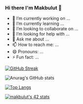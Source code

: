 ### Hi there I'm Makbulut 👋

- 🔭 I’m currently working on ...
- 🌱 I’m currently learning ...
- 👯 I’m looking to collaborate on ...
- 🤔 I’m looking for help with ...
- 💬 Ask me about ...
- 📫 How to reach me: ...
- 😄 Pronouns: ...
- ⚡ Fun fact: ...

[![GitHub Streak](https://streak-stats.demolab.com?user=makbulut42&theme=onedark_duo)](https://git.io/streak-stats)

![Anurag's GitHub stats](https://github-readme-stats.vercel.app/api?username=makbulut42&show_icons=true&theme=gruvbox)

[![Top Langs](https://github-readme-stats.vercel.app/api/top-langs/?username=makbulut42&langs_count=8&show_icons=true&theme=gruvbox)](https://github.com/anuraghazra/github-readme-stats)

<a href="https://github.com/makbulut42/makbulut42"><img src="https://badge.mediaplus.ma/water/makbulut?1337Badge=off&UM6P=off" alt="makbulut's 42 stats" /></a>

